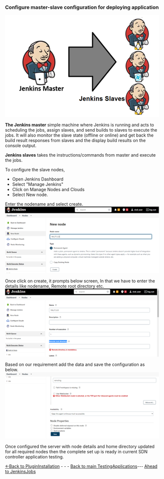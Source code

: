 ### Configure master-slave configuration for deploying application 

![image](./Images/jenkins_master_slave.png)

**The Jenkins master** simple machine where Jenkins is running and acts to scheduling the jobs, assign slaves, and send builds to slaves to execute the jobs. It will also monitor the slave state (offline or online) and get back the build result responses from slaves and the display build results on the console output. 

**Jenkins slaves** takes the instructions/commands from master and execute the jobs.

To configure the slave nodes, 
* Open Jenkins Dashboard
* Select "Manage Jenkins"
* Click on Manage Nodes and Clouds
* Select New node.

Enter the nodename and select create.
 ![image](./Images/Addslave.PNG)

 Once click on create, it prompts below screen, In that we have to enter the details like nodename, Remote root directory etc.
 ![image](./Images/Enterconfigurationslave.PNG)
 
Based on our requirement add the data and save the configuration as below.
![image](./Images/saveslave.PNG)

Once configured the server with node details and home directory updated for all required nodes then the complete set up is ready in current SDN controller application testing.

[<-Back to PluginInstallation](./PluginInstallation.md) - - - [Back to main TestingApplications](../../../TestingApplications.md)--- [Ahead to JenkinsJobs](./JenkinsJobsAndSDNDeployment.md)